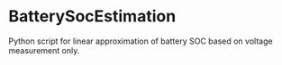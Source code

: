 # BatterySocEstimation
Python script for linear approximation of battery SOC based on voltage measurement only.
